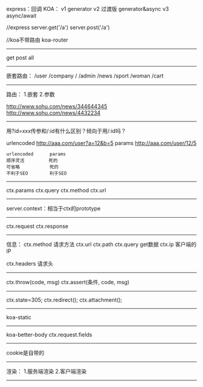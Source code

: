 express：回调
KOA：
v1  generator
v2  过渡版   generator&async
v3  async/await


//express
server.get('/a')
server.post('/a')

//koa不带路由
koa-router

--------------------------------------------------------------------------------

get
post
all

--------------------------------------------------------------------------------

嵌套路由：
/user
  /company
  /
  /admin
/news
  /sport
  /woman
/cart

--------------------------------------------------------------------------------

路由：
1.嵌套
2.参数

http://www.sohu.com/news/344644345
http://www.sohu.com/news/4432234

--------------------------------------------------------------------------------

用?id=xxx传参和/:id有什么区别？倾向于用/:id吗？

urlencoded      http://aaa.com/user?a=12&b=5
params          http://aaa.com/user/12/5

    urlencoded      params
    顺序灵活         死的
    可省略           死的
    不利于SEO        利于SEO

--------------------------------------------------------------------------------

ctx.params
ctx.query
ctx.method
ctx.url

--------------------------------------------------------------------------------

server.context：相当于ctx的prototype

--------------------------------------------------------------------------------

ctx.request
ctx.response

--------------------------------------------------------------------------------

信息：
ctx.method      请求方法
ctx.url
ctx.path
ctx.query       get数据
ctx.ip          客户端的IP

ctx.headers     请求头

--------------------------------------------------------------------------------

ctx.throw(code, msg)
ctx.assert(条件, code, msg)

--------------------------------------------------------------------------------

ctx.state=305;
ctx.redirect();
ctx.attachment();

--------------------------------------------------------------------------------

koa-static

--------------------------------------------------------------------------------

koa-better-body
ctx.request.fields

--------------------------------------------------------------------------------

cookie是自带的

--------------------------------------------------------------------------------

渲染：
1.服务端渲染
2.客户端渲染

--------------------------------------------------------------------------------
